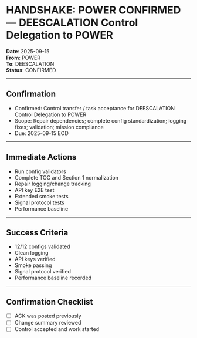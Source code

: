 # HANDSHAKE: POWER CONFIRMED — DEESCALATION Control Delegation to POWER
**Date**: 2025-09-15  
**From**: POWER  
**To**: DEESCALATION  
**Status**: CONFIRMED

---

## Confirmation
- Confirmed: Control transfer / task acceptance for DEESCALATION Control Delegation to POWER
- Scope: Repair dependencies; complete config standardization; logging fixes; validation; mission compliance
- Due: 2025-09-15 EOD

---

## Immediate Actions
- Run config validators
- Complete TOC and Section 1 normalization
- Repair logging/change tracking
- API key E2E test
- Extended smoke tests
- Signal protocol tests
- Performance baseline

---

## Success Criteria
- 12/12 configs validated
- Clean logging
- API keys verified
- Smoke passing
- Signal protocol verified
- Performance baseline recorded

---

## Confirmation Checklist
- [ ] ACK was posted previously
- [ ] Change summary reviewed
- [ ] Control accepted and work started
